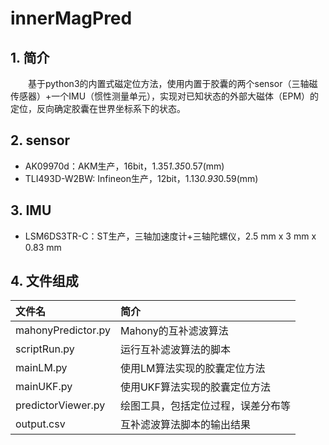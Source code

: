 # innerMagPred

## 1. 简介
   　　基于python3的内置式磁定位方法，使用内置于胶囊的两个sensor（三轴磁传感器）+一个IMU（惯性测量单元），实现对已知状态的外部大磁体（EPM）的定位，反向确定胶囊在世界坐标系下的状态。

## 2. sensor
+ AK09970d：AKM生产，16bit，1.35*1.35*0.57(mm)
+ TLI493D-W2BW: Infineon生产，12bit，1.13*0.93*0.59(mm)

## 3. IMU
+ LSM6DS3TR-C：ST生产，三轴加速度计+三轴陀螺仪，2.5 mm x 3 mm x 0.83 mm

## 4. 文件组成


| 文件名              | 简介                           |
|:-------------------|:-------------------------------|
| mahonyPredictor.py | Mahony的互补滤波算法             |
| scriptRun.py       | 运行互补滤波算法的脚本            |
| mainLM.py          | 使用LM算法实现的胶囊定位方法      |
| mainUKF.py         | 使用UKF算法实现的胶囊定位方法     |
| predictorViewer.py | 绘图工具，包括定位过程，误差分布等 |
| output.csv         | 互补滤波算法脚本的输出结果        |

